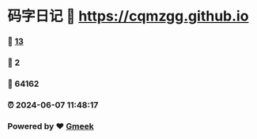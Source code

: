 # 码字日记 :link: https://cqmzgg.github.io 
### :page_facing_up: [13](https://cqmzgg.github.io/tag.html) 
### :speech_balloon: 2 
### :hibiscus: 64162 
### :alarm_clock: 2024-06-07 11:48:17 
### Powered by :heart: [Gmeek](https://github.com/Meekdai/Gmeek)
